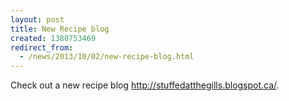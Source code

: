 ```yaml
---
layout: post
title: New Recipe blog
created: 1380753469
redirect_from:
  - /news/2013/10/02/new-recipe-blog.html
---
```

Check out a new recipe blog http://stuffedatthegills.blogspot.ca/.

